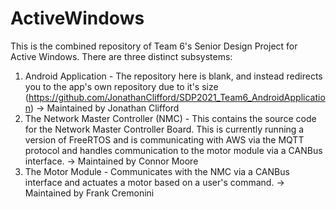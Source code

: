 # ActiveWindows
This is the combined repository of Team 6's Senior Design Project for Active Windows. There are three distinct subsystems:

1) Android Application - The repository here is blank, and instead redirects you to the app's own repository due to it's size (https://github.com/JonathanClifford/SDP2021_Team6_AndroidApplication)
-> Maintained by Jonathan Clifford
2) The Network Master Controller (NMC) - This contains the source code for the Network Master Controller Board. This is currently running a version of FreeRTOS and is communicating
with AWS via the MQTT protocol and handles communication to the motor module via a CANBus interface. 
-> Maintained by Connor Moore
3) The Motor Module - Communicates with the NMC via a CANBus interface and actuates a motor based on a user's command.
-> Maintained by Frank Cremonini
